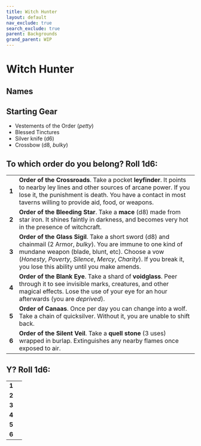 ```yaml
---
title: Witch Hunter
layout: default
nav_exclude: true
search_exclude: true
parent: Backgrounds
grand_parent: WIP
---
```


# Witch Hunter

> 

## Names


## Starting Gear
 
- Vestements of the Order (_petty_)
- Blessed Tinctures
- Silver knife (d6)
- Crossbow (d8, _bulky_)

## To which order do you belong? Roll 1d6:

|       |     |
| ----- | --- |
| **1** | **Order of the Crossroads**. Take a pocket **leyfinder**. It points to nearby ley lines and other sources of arcane power. If you lose it, the punishment is death. You have a contact in most taverns willing to provide aid, food, or weapons.   |
| **2** | **Order of the Bleeding Star**. Take a **mace** (d8) made from star iron. It shines faintly in darkness, and becomes very hot in the presence of witchcraft.           |
| **3** | **Order of the Glass Sigil**. Take a short sword (d8) and chainmail (2 Armor, _bulky_). You are immune to one kind of mundane weapon (blade, blunt, etc). Choose a vow (_Honesty_, _Poverty_, _Silence_, _Mercy_, _Charity_). If you break it, you lose this ability until you make amends. |
| **4** | **Order of the Blank Eye**. Take a shard of **voidglass**. Peer through it to see invisible marks, creatures, and other magical effects. Lose the use of your eye for an hour afterwards (you are _deprived_).    |
| **5** | **Order of Canaas**. Once per day you can change into a wolf. Take a chain of quicksilver. Without it, you are unable to shift back.  |
| **6** | **Order of the Silent Veil**. Take a **quell stone** (3 uses) wrapped in burlap. Extinguishes any nearby flames once exposed to air.    |

## Y? Roll 1d6:

|       |     |
| ----- | --- |
| **1** |     |
| **2** |     |
| **3** |     |
| **4** |     |
| **5** |     |
| **6** |     |
